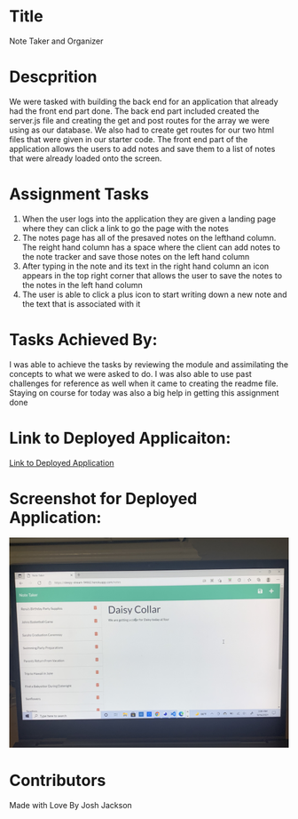 # Title
Note Taker and Organizer

# Descprition
We were tasked with building the back end for an application that already had the front end part done. The back end part included created the server.js file and creating the get and post routes for the array we were using as our database. We also had to create get routes for our two html files that were given in our starter code. The front end part of the application allows the users to add notes and save them to a list of notes that were already loaded onto the screen.

# Assignment Tasks
1. When the user logs into the application they are given a landing page where they can click a link to go the page with the notes
2. The notes page has all of the presaved notes on the lefthand column. The reight hand column has a space where the client can add notes to the note tracker and save those notes on the left hand column
3. After typing in the note and its text in the right hand column an icon appears in the top right corner that allows the user to save the notes to the notes in the left hand column
4. The user is able to click a plus icon to start writing down a new note and the text that is associated with it

# Tasks Achieved By:
I was able to achieve the tasks by reviewing the module and assimilating the concepts to what we were asked to do. I was also able to use past challenges for reference as well when it came to creating the readme file. Staying on course for today was also a big help in getting this assignment done

# Link to Deployed Applicaiton:
<a href="https://sleepy-stream-94662.herokuapp.com/notes">Link to Deployed Application</a>

# Screenshot for Deployed Application:
<img src="./public/images/IMG-1153.jpg" alt="Screenshot for Note Taker" />

# Contributors
Made with Love By Josh Jackson